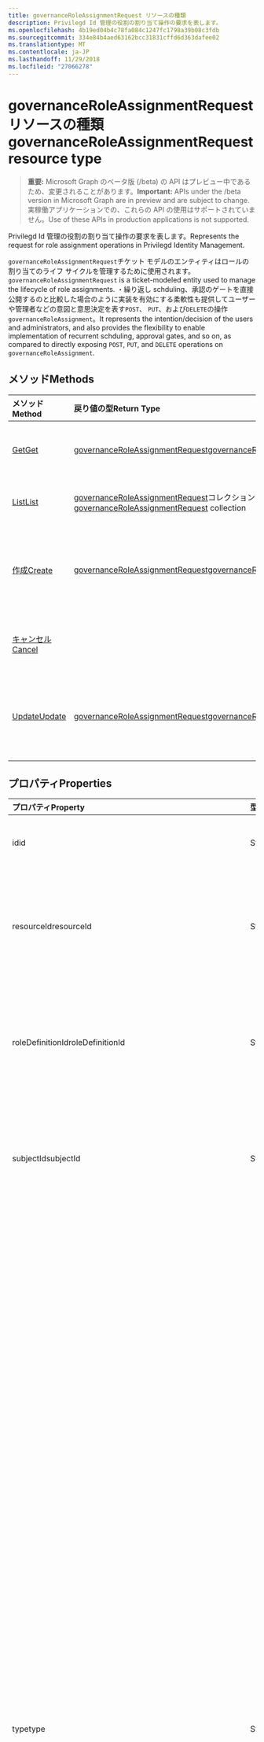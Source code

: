 ```yaml
---
title: governanceRoleAssignmentRequest リソースの種類
description: Privilegd Id 管理の役割の割り当て操作の要求を表します。
ms.openlocfilehash: 4b19ed04b4c78fa084c1247fc1798a39b08c3fdb
ms.sourcegitcommit: 334e84b4aed63162bcc31831cffd6d363dafee02
ms.translationtype: MT
ms.contentlocale: ja-JP
ms.lasthandoff: 11/29/2018
ms.locfileid: "27066278"
---
```

# <a name="governanceroleassignmentrequest-resource-type"></a><span data-ttu-id="874a8-103">governanceRoleAssignmentRequest リソースの種類</span><span class="sxs-lookup"><span data-stu-id="874a8-103">governanceRoleAssignmentRequest resource type</span></span>

> <span data-ttu-id="874a8-104">**重要:** Microsoft Graph のベータ版 (/beta) の API はプレビュー中であるため、変更されることがあります。</span><span class="sxs-lookup"><span data-stu-id="874a8-104">**Important:** APIs under the /beta version in Microsoft Graph are in preview and are subject to change.</span></span> <span data-ttu-id="874a8-105">実稼働アプリケーションでの、これらの API の使用はサポートされていません。</span><span class="sxs-lookup"><span data-stu-id="874a8-105">Use of these APIs in production applications is not supported.</span></span>

<span data-ttu-id="874a8-106">Privilegd Id 管理の役割の割り当て操作の要求を表します。</span><span class="sxs-lookup"><span data-stu-id="874a8-106">Represents the request for role assignment operations in Privilegd Identity Management.</span></span>

<span data-ttu-id="874a8-107">`governanceRoleAssignmentRequest`チケット モデルのエンティティはロールの割り当てのライフ サイクルを管理するために使用されます。</span><span class="sxs-lookup"><span data-stu-id="874a8-107">`governanceRoleAssignmentRequest` is a ticket-modeled entity used to manage the lifecycle of role assignments.</span></span> <span data-ttu-id="874a8-108">・繰り返し schduling、承認のゲートを直接公開するのと比較した場合のように実装を有効にする柔軟性も提供してユーザーや管理者などの意図と意思決定を表す`POST`、 `PUT`、および`DELETE`の操作`governanceRoleAssignment`。</span><span class="sxs-lookup"><span data-stu-id="874a8-108">It represents the intention/decision of the users and administrators, and also provides the flexibility to enable implementation of recurrent schduling, approval gates, and so on, as compared to directly exposing `POST`, `PUT`, and `DELETE` operations on `governanceRoleAssignment`.</span></span>

## <a name="methods"></a><span data-ttu-id="874a8-109">メソッド</span><span class="sxs-lookup"><span data-stu-id="874a8-109">Methods</span></span>

| <span data-ttu-id="874a8-110">メソッド</span><span class="sxs-lookup"><span data-stu-id="874a8-110">Method</span></span>          |<span data-ttu-id="874a8-111">戻り値の型</span><span class="sxs-lookup"><span data-stu-id="874a8-111">Return Type</span></span>  |<span data-ttu-id="874a8-112">説明</span><span class="sxs-lookup"><span data-stu-id="874a8-112">Description</span></span>|
|:------------|:--------|:--------|
|[<span data-ttu-id="874a8-113">Get</span><span class="sxs-lookup"><span data-stu-id="874a8-113">Get</span></span>](../api/governanceroleassignmentrequest-get.md) | [<span data-ttu-id="874a8-114">governanceRoleAssignmentRequest</span><span class="sxs-lookup"><span data-stu-id="874a8-114">governanceRoleAssignmentRequest</span></span>](../resources/governanceroleassignmentrequest.md)|<span data-ttu-id="874a8-115">ID で指定されたロールの割り当て要求を取得します。</span><span class="sxs-lookup"><span data-stu-id="874a8-115">Get a role assignment request specified by ID.</span></span>  
|[<span data-ttu-id="874a8-116">List</span><span class="sxs-lookup"><span data-stu-id="874a8-116">List</span></span>](../api/governanceroleassignmentrequest-list.md) | <span data-ttu-id="874a8-117">[governanceRoleAssignmentRequest](../resources/governanceroleassignmentrequest.md)コレクション</span><span class="sxs-lookup"><span data-stu-id="874a8-117">[governanceRoleAssignmentRequest](../resources/governanceroleassignmentrequest.md)  collection</span></span>|<span data-ttu-id="874a8-118">リソースの役割の割り当て要求を取得します。</span><span class="sxs-lookup"><span data-stu-id="874a8-118">Get role assignment requests on a resource.</span></span>|
|[<span data-ttu-id="874a8-119">作成</span><span class="sxs-lookup"><span data-stu-id="874a8-119">Create</span></span>](../api/governanceroleassignmentrequest-post.md)|  [<span data-ttu-id="874a8-120">governanceRoleAssignmentRequest</span><span class="sxs-lookup"><span data-stu-id="874a8-120">governanceRoleAssignmentRequest</span></span>](../resources/governanceroleassignmentrequest.md)|<span data-ttu-id="874a8-121">既存または新しい役割の割り当てのライフ サイクルを管理するために要求を作成します。</span><span class="sxs-lookup"><span data-stu-id="874a8-121">Create a request to manage the lifecycle of existing or new role assignment.</span></span>|
|[<span data-ttu-id="874a8-122">キャンセル</span><span class="sxs-lookup"><span data-stu-id="874a8-122">Cancel</span></span>](../api/governanceroleassignmentrequest-cancel.md)|  |<span data-ttu-id="874a8-123">保留中の役割の割り当て要求をキャンセルします。</span><span class="sxs-lookup"><span data-stu-id="874a8-123">Cancel a pending role assignment request.</span></span>|
|[<span data-ttu-id="874a8-124">Update</span><span class="sxs-lookup"><span data-stu-id="874a8-124">Update</span></span>](../api/governanceroleassignmentrequest-update.md)| [<span data-ttu-id="874a8-125">governanceRoleAssignmentRequest</span><span class="sxs-lookup"><span data-stu-id="874a8-125">governanceRoleAssignmentRequest</span></span>](../resources/governanceroleassignmentrequest.md)|<span data-ttu-id="874a8-126">管理者は、要求の状態の場合に要求の決定を更新`PendingAdminDecision`。</span><span class="sxs-lookup"><span data-stu-id="874a8-126">Administrators update the decisions on requests if the requests are in status of `PendingAdminDecision`.</span></span>|

## <a name="properties"></a><span data-ttu-id="874a8-127">プロパティ</span><span class="sxs-lookup"><span data-stu-id="874a8-127">Properties</span></span>
| <span data-ttu-id="874a8-128">プロパティ</span><span class="sxs-lookup"><span data-stu-id="874a8-128">Property</span></span>                  | <span data-ttu-id="874a8-129">型</span><span class="sxs-lookup"><span data-stu-id="874a8-129">Type</span></span>          |<span data-ttu-id="874a8-130">説明</span><span class="sxs-lookup"><span data-stu-id="874a8-130">Description</span></span>|
|:--------------------------|:--------------|:----------|
|<span data-ttu-id="874a8-131">id</span><span class="sxs-lookup"><span data-stu-id="874a8-131">id</span></span>                         |<span data-ttu-id="874a8-132">String</span><span class="sxs-lookup"><span data-stu-id="874a8-132">String</span></span>         |<span data-ttu-id="874a8-133">役割の割り当て要求の id。</span><span class="sxs-lookup"><span data-stu-id="874a8-133">The id of the role assignment request.</span></span>|
|<span data-ttu-id="874a8-134">resourceId</span><span class="sxs-lookup"><span data-stu-id="874a8-134">resourceId</span></span>                 |<span data-ttu-id="874a8-135">String</span><span class="sxs-lookup"><span data-stu-id="874a8-135">String</span></span>         |<span data-ttu-id="874a8-136">必須。</span><span class="sxs-lookup"><span data-stu-id="874a8-136">Required.</span></span> <span data-ttu-id="874a8-137">役割の割り当て要求に関連付けられているリソースの id です。</span><span class="sxs-lookup"><span data-stu-id="874a8-137">The id of the resource which the role assignment request is associated with.</span></span>|
|<span data-ttu-id="874a8-138">roleDefinitionId</span><span class="sxs-lookup"><span data-stu-id="874a8-138">roleDefinitionId</span></span>           |<span data-ttu-id="874a8-139">String</span><span class="sxs-lookup"><span data-stu-id="874a8-139">String</span></span>         |<span data-ttu-id="874a8-140">必須。</span><span class="sxs-lookup"><span data-stu-id="874a8-140">Required.</span></span> <span data-ttu-id="874a8-141">役割の割り当て要求に関連付けられている役割の定義の id です。</span><span class="sxs-lookup"><span data-stu-id="874a8-141">The id of the role definition which the role assignment request is associated with.</span></span>|
|<span data-ttu-id="874a8-142">subjectId</span><span class="sxs-lookup"><span data-stu-id="874a8-142">subjectId</span></span>                  |<span data-ttu-id="874a8-143">String</span><span class="sxs-lookup"><span data-stu-id="874a8-143">String</span></span>         |<span data-ttu-id="874a8-144">必須。</span><span class="sxs-lookup"><span data-stu-id="874a8-144">Required.</span></span> <span data-ttu-id="874a8-145">役割の割り当て要求に関連付けられているサブジェクトの id です。</span><span class="sxs-lookup"><span data-stu-id="874a8-145">The id of the subject which the role assignment request is associated with.</span></span>|
|<span data-ttu-id="874a8-146">type</span><span class="sxs-lookup"><span data-stu-id="874a8-146">type</span></span>                       |<span data-ttu-id="874a8-147">String</span><span class="sxs-lookup"><span data-stu-id="874a8-147">String</span></span>         |<span data-ttu-id="874a8-148">必須。</span><span class="sxs-lookup"><span data-stu-id="874a8-148">Required.</span></span> <span data-ttu-id="874a8-149">表す、ロールの割り当ての操作の種類です。</span><span class="sxs-lookup"><span data-stu-id="874a8-149">Representing the the type of the operation on the role assignment.</span></span> <span data-ttu-id="874a8-150">値は、します。</span><span class="sxs-lookup"><span data-stu-id="874a8-150">The value can be</span></span> <ul><li><span data-ttu-id="874a8-151">`AdminAdd`: 管理者の役割にユーザーまたはグループを割り当てる</span><span class="sxs-lookup"><span data-stu-id="874a8-151">`AdminAdd`: Adminstrators assign users/groups to roles;</span></span></li><li><span data-ttu-id="874a8-152">`UserAdd`: ユーザーが対象の割り当てを有効化します。</span><span class="sxs-lookup"><span data-stu-id="874a8-152">`UserAdd`: Users activate eligible assignments;</span></span></li><li> <span data-ttu-id="874a8-153">`AdminUpdate`: 管理者は、既存のロールの割り当てを変更します。</span><span class="sxs-lookup"><span data-stu-id="874a8-153">`AdminUpdate`: Adminstrators change existing role assignments</span></span></li><li><span data-ttu-id="874a8-154">`AdminRemove`: 管理者の役割からユーザーまたはグループを削除します。</span><span class="sxs-lookup"><span data-stu-id="874a8-154">`AdminRemove`: Adminstrators remove users/groups from roles;</span></span><li><span data-ttu-id="874a8-155">`UserRemove`: ユーザーは、作業中の割り当てを非アクティブ化します。</span><span class="sxs-lookup"><span data-stu-id="874a8-155">`UserRemove`: Users deactivate active assignments;</span></span><li><span data-ttu-id="874a8-156">`UserExtend`: ユーザーが、有効期限切れの割り当てを拡張する要求します。</span><span class="sxs-lookup"><span data-stu-id="874a8-156">`UserExtend`: Users request to extend their expiring assignments;</span></span></li><li><span data-ttu-id="874a8-157">`AdminExtend`: 管理者は、期限切れの割り当てを拡張します。</span><span class="sxs-lookup"><span data-stu-id="874a8-157">`AdminExtend`: Administrators extend expiring assignments.</span></span></li><li><span data-ttu-id="874a8-158">`UserRenew`: ユーザーの要求が期限切れの割り当てを更新するには</span><span class="sxs-lookup"><span data-stu-id="874a8-158">`UserRenew`: Users request to renew their expired assignments;</span></span></li><li><span data-ttu-id="874a8-159">`AdminRenew`: 管理者は、期限切れの割り当てを拡張します。</span><span class="sxs-lookup"><span data-stu-id="874a8-159">`AdminRenew`: Administrators extend expiring assignments.</span></span></li></ul>|
|<span data-ttu-id="874a8-160">assignmentState</span><span class="sxs-lookup"><span data-stu-id="874a8-160">assignmentState</span></span>|<span data-ttu-id="874a8-161">String</span><span class="sxs-lookup"><span data-stu-id="874a8-161">String</span></span>  |<span data-ttu-id="874a8-162">必須。</span><span class="sxs-lookup"><span data-stu-id="874a8-162">Required.</span></span> <span data-ttu-id="874a8-163">割り当ての状態です。</span><span class="sxs-lookup"><span data-stu-id="874a8-163">The state of the assignment.</span></span> <span data-ttu-id="874a8-164">値は、します。</span><span class="sxs-lookup"><span data-stu-id="874a8-164">The value can be</span></span> <ul><li> <span data-ttu-id="874a8-165">`Eligible`対象となる割り当ての</span><span class="sxs-lookup"><span data-stu-id="874a8-165">`Eligible` for eligible assignment</span></span></li><li> <span data-ttu-id="874a8-166">`Active`-直接割り当てられている場合`Active`管理者、またはユーザーが対象となる割り当ての有効化します。</span><span class="sxs-lookup"><span data-stu-id="874a8-166">`Active` - if it is directly assigned `Active` by administrators, or activated on an eligible assignment by the users.</span></span></li></ul>|
|<span data-ttu-id="874a8-167">requestedDateTime</span><span class="sxs-lookup"><span data-stu-id="874a8-167">requestedDateTime</span></span>          |<span data-ttu-id="874a8-168">DateTimeOffset</span><span class="sxs-lookup"><span data-stu-id="874a8-168">DateTimeOffset</span></span> |<span data-ttu-id="874a8-169">読み取り専用。</span><span class="sxs-lookup"><span data-stu-id="874a8-169">Read-only.</span></span> <span data-ttu-id="874a8-170">要求は、時間を作成します。</span><span class="sxs-lookup"><span data-stu-id="874a8-170">The request create time.</span></span> <span data-ttu-id="874a8-171">Timestamp 型は、ISO 8601 形式を使用して日付と時刻の情報を表し、常に UTC 時間です。</span><span class="sxs-lookup"><span data-stu-id="874a8-171">The Timestamp type represents date and time information using ISO 8601 format and is always in UTC time.</span></span> <span data-ttu-id="874a8-172">たとえば、2014 年 1 月 1 日午前 0 時 (UTC) は、次のようになります。`'2014-01-01T00:00:00Z'`</span><span class="sxs-lookup"><span data-stu-id="874a8-172">For example, midnight UTC on Jan 1, 2014 would look like this: `'2014-01-01T00:00:00Z'`</span></span>|
|<span data-ttu-id="874a8-173">roleAssignmentStartDateTime</span><span class="sxs-lookup"><span data-stu-id="874a8-173">roleAssignmentStartDateTime</span></span>|<span data-ttu-id="874a8-174">DateTimeOffset</span><span class="sxs-lookup"><span data-stu-id="874a8-174">DateTimeOffset</span></span> |<span data-ttu-id="874a8-175">ロールの割り当ての開始時刻。</span><span class="sxs-lookup"><span data-stu-id="874a8-175">The start time for the role assignment.</span></span> <span data-ttu-id="874a8-176">Timestamp 型は、ISO 8601 形式を使用して日付と時刻の情報を表し、常に UTC 時間です。</span><span class="sxs-lookup"><span data-stu-id="874a8-176">The Timestamp type represents date and time information using ISO 8601 format and is always in UTC time.</span></span> <span data-ttu-id="874a8-177">たとえば、2014 年 1 月 1 日午前 0 時 (UTC) は、次のようになります。`'2014-01-01T00:00:00Z'`</span><span class="sxs-lookup"><span data-stu-id="874a8-177">For example, midnight UTC on Jan 1, 2014 would look like this: `'2014-01-01T00:00:00Z'`</span></span>|
|<span data-ttu-id="874a8-178">roleAssignmentEndDateTime</span><span class="sxs-lookup"><span data-stu-id="874a8-178">roleAssignmentEndDateTime</span></span>|<span data-ttu-id="874a8-179">DateTimeOffset</span><span class="sxs-lookup"><span data-stu-id="874a8-179">DateTimeOffset</span></span>   |<span data-ttu-id="874a8-180">ロールの割り当ての終了時間です。</span><span class="sxs-lookup"><span data-stu-id="874a8-180">The end time for the role assignment.</span></span> <span data-ttu-id="874a8-181">Timestamp 型は、ISO 8601 形式を使用して日付と時刻の情報を表し、常に UTC 時間です。</span><span class="sxs-lookup"><span data-stu-id="874a8-181">The Timestamp type represents date and time information using ISO 8601 format and is always in UTC time.</span></span> <span data-ttu-id="874a8-182">たとえば、2014 年 1 月 1 日午前 0 時 (UTC) は、次のようになります。`'2014-01-01T00:00:00Z'`</span><span class="sxs-lookup"><span data-stu-id="874a8-182">For example, midnight UTC on Jan 1, 2014 would look like this: `'2014-01-01T00:00:00Z'`</span></span>|
|<span data-ttu-id="874a8-183">スケジュール</span><span class="sxs-lookup"><span data-stu-id="874a8-183">schedule</span></span>                   |[<span data-ttu-id="874a8-184">governanceSchedule</span><span class="sxs-lookup"><span data-stu-id="874a8-184">governanceSchedule</span></span>](governanceschedule.md)|<span data-ttu-id="874a8-185">役割の割り当て要求のスケジュール オブジェクトです。</span><span class="sxs-lookup"><span data-stu-id="874a8-185">The schedule object of the role assignment request.</span></span>|
|<span data-ttu-id="874a8-186">理由</span><span class="sxs-lookup"><span data-stu-id="874a8-186">reason</span></span>                     |<span data-ttu-id="874a8-187">String</span><span class="sxs-lookup"><span data-stu-id="874a8-187">String</span></span>         |<span data-ttu-id="874a8-188">ユーザーおよび管理者によって提供されるメッセージが必要な理由についての要求を作成するとします。</span><span class="sxs-lookup"><span data-stu-id="874a8-188">A message provided by users and administrators when create the request about why it is needed.</span></span>|
|<span data-ttu-id="874a8-189">status</span><span class="sxs-lookup"><span data-stu-id="874a8-189">status</span></span>                     |[<span data-ttu-id="874a8-190">governanceRoleAssignmentRequestStatus</span><span class="sxs-lookup"><span data-stu-id="874a8-190">governanceRoleAssignmentRequestStatus</span></span>](governanceroleassignmentrequeststatus.md)         |<span data-ttu-id="874a8-191">役割の割り当て要求のステータス。</span><span class="sxs-lookup"><span data-stu-id="874a8-191">The status of the role assignment request.</span></span>|
|<span data-ttu-id="874a8-192">linkedEligibleRoleAssignmentId</span><span class="sxs-lookup"><span data-stu-id="874a8-192">linkedEligibleRoleAssignmentId</span></span>|<span data-ttu-id="874a8-193">String</span><span class="sxs-lookup"><span data-stu-id="874a8-193">String</span></span>        |<span data-ttu-id="874a8-194">Id を表すロールのアクティブ化の要求の場合は、`eligible assignment`で参照されます。値は、それ以外の場合、 `null`。</span><span class="sxs-lookup"><span data-stu-id="874a8-194">If this is a request for role activation, it represents the id of the `eligible assignment` being referred; Otherwise, the value is `null`.</span></span> |



## <a name="relationships"></a><span data-ttu-id="874a8-195">リレーションシップ</span><span class="sxs-lookup"><span data-stu-id="874a8-195">Relationships</span></span>
| <span data-ttu-id="874a8-196">リレーションシップ</span><span class="sxs-lookup"><span data-stu-id="874a8-196">Relationship</span></span> | <span data-ttu-id="874a8-197">型</span><span class="sxs-lookup"><span data-stu-id="874a8-197">Type</span></span>                                |<span data-ttu-id="874a8-198">説明</span><span class="sxs-lookup"><span data-stu-id="874a8-198">Description</span></span>|
|:-------------|:----------------------------------|:----------|
|<span data-ttu-id="874a8-199">リソース</span><span class="sxs-lookup"><span data-stu-id="874a8-199">resource</span></span>      |[<span data-ttu-id="874a8-200">governanceResource</span><span class="sxs-lookup"><span data-stu-id="874a8-200">governanceResource</span></span>](../resources/governanceresource.md)            |<span data-ttu-id="874a8-201">読み取り専用。</span><span class="sxs-lookup"><span data-stu-id="874a8-201">Read-only.</span></span> <span data-ttu-id="874a8-202">要求することを目的とするリソースです。</span><span class="sxs-lookup"><span data-stu-id="874a8-202">The resource that the request aims to.</span></span> |
|<span data-ttu-id="874a8-203">roleDefinition</span><span class="sxs-lookup"><span data-stu-id="874a8-203">roleDefinition</span></span>|[<span data-ttu-id="874a8-204">governanceRoleDefinition</span><span class="sxs-lookup"><span data-stu-id="874a8-204">governanceRoleDefinition</span></span>](../resources/governanceroledefinition.md)|<span data-ttu-id="874a8-205">読み取り専用。</span><span class="sxs-lookup"><span data-stu-id="874a8-205">Read-only.</span></span> <span data-ttu-id="874a8-206">役割の定義を要求することを目的とします。</span><span class="sxs-lookup"><span data-stu-id="874a8-206">The role definition that the request aims to.</span></span> |
|<span data-ttu-id="874a8-207">subject</span><span class="sxs-lookup"><span data-stu-id="874a8-207">subject</span></span>       |[<span data-ttu-id="874a8-208">governanceSubject</span><span class="sxs-lookup"><span data-stu-id="874a8-208">governanceSubject</span></span>](../resources/governancesubject.md)|<span data-ttu-id="874a8-209">読み取り専用。</span><span class="sxs-lookup"><span data-stu-id="874a8-209">Read-only.</span></span> <span data-ttu-id="874a8-210">ユーザ/グループのプリンシパルです。</span><span class="sxs-lookup"><span data-stu-id="874a8-210">The user/group principal.</span></span>|

### <a name="json-representation"></a><span data-ttu-id="874a8-211">JSON 表記</span><span class="sxs-lookup"><span data-stu-id="874a8-211">JSON representation</span></span>

<span data-ttu-id="874a8-212">以下は、リソースの JSON 表記です。</span><span class="sxs-lookup"><span data-stu-id="874a8-212">Here is a JSON representation of the resource.</span></span>

<!-- {
  "blockType": "resource",
  "optionalProperties": [

  ],
  "@odata.type": "microsoft.graph.governanceRoleAssignmentRequest"
}-->

```json
{
  "id": "String (identifier)",
  "resourceId": "String",
  "roleDefinitionId": "String",
  "subjectId": "String",
  "type": "String",
  "assignmentState": "String",
  "reason": "String",
  "requestedDateTime": "String (timestamp)",
  "roleAssignmentStartDateTime": "String (timestamp)",
  "roleAssignmentEndDateTime": "String (timestamp)",
  "schedule": {"@odata.type": "microsoft.graph.governanceSchedule"},
  "status": {"@odata.type": "microsoft.graph.governanceRoleAssignmentRequestStatus"},
  "linkedEligibleRoleAssignmentId": "String"
}

```

<!-- uuid: 8fcb5dbc-d5aa-4681-8e31-b001d5168d79
2015-10-25 14:57:30 UTC -->
<!-- {
  "type": "#page.annotation",
  "description": "governanceRoleAssignmentRequest",
  "keywords": "",
  "section": "documentation",
  "tocPath": ""
}-->
